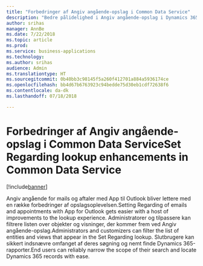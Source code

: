 ```yaml
---
title: "Forbedringer af Angiv angående-opslag i Common Data Service"
description: "Bedre pålidelighed i Angiv angående-opslag i Dynamics 365 App for Outlook"
author: srihas
manager: AnnBe
ms.date: 7/22/2018
ms.topic: article
ms.prod: 
ms.service: business-applications
ms.technology: 
ms.author: srihas
audience: Admin
ms.translationtype: HT
ms.sourcegitcommit: 0b40bb3c98145f5a260f412701a884a5936174ce
ms.openlocfilehash: bb4d67b6763923c94bedde75d30eb1cdf72638f6
ms.contentlocale: da-dk
ms.lasthandoff: 07/18/2018

---
```

# <a name="set-regarding-lookup-enhancements-in-common-data-service"></a><span data-ttu-id="c03d8-103">Forbedringer af Angiv angående-opslag i Common Data Service</span><span class="sxs-lookup"><span data-stu-id="c03d8-103">Set Regarding lookup enhancements in Common Data Service</span></span>


[!include[banner](../../includes/banner.md)]

<span data-ttu-id="c03d8-104">Angiv angående for mails og aftaler med App til Outlook bliver lettere med en række forbedringer af opslagsoplevelsen.</span><span class="sxs-lookup"><span data-stu-id="c03d8-104">Setting Regarding of emails and appointments with App for Outlook gets easier with a host of improvements to the lookup experience.</span></span> <span data-ttu-id="c03d8-105">Administratorer og tilpassere kan filtrere listen over objekter og visninger, der kommer frem ved Angiv angående-opslag.</span><span class="sxs-lookup"><span data-stu-id="c03d8-105">Administrators and customizers can filter the list of entities and views that appear in the Set Regarding lookup.</span></span> <span data-ttu-id="c03d8-106">Slutbrugere kan sikkert indsnævre omfanget af deres søgning og nemt finde Dynamics 365-rapporter.</span><span class="sxs-lookup"><span data-stu-id="c03d8-106">End users can reliably narrow the scope of their search and locate Dynamics 365 records with ease.</span></span>

